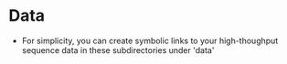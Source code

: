 
# Data

- For simplicity, you can create symbolic links to your high-thoughput sequence data in these subdirectories under 'data'